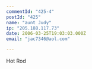 ```yaml
---
commentId: "425-4"
postId: "425"
name: "aunt Judy"
ip: "205.188.117.73"
date: 2006-03-25T19:03:03.000Z
email: "jac7346@aol.com"

---
```

<p>Hot Rod</p>